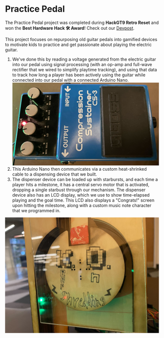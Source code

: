 # Practice Pedal

The Practice Pedal project was completed during **HackGT9 Retro Reset** and won the **Best Hardware Hack 🛠️ Award**! Check out our [Devpost](https://devpost.com/software/practice-pedals).

This project focuses on repurposing old guitar pedals into gamified devices to motivate kids to practice and get passionate about playing the electric guitar. 

1. We've done this by reading a voltage generated from the electric guitar into our pedal using signal processing (with an op-amp and full-wave rectifier that we wired to simplify playtime tracking), and using that data to track how long a player has been actively using the guitar while connected into our pedal with a connected Arduino Nano. 
![dispenser](resources/repurposed_guitarpedal.jpg)
3. This Arduino Nano then communicates via a custom heat-shrinked cable to a dispensing device that we built. 
4. The dispenser device can be loaded up with starbursts, and each time a player hits a milestone, it has a central servo motor that is activated, dropping a single starbust through our mechanism. The dispenser device also has an LCD display, which we use to show time-elapsed playing and the goal time. This LCD also displays a "Congrats!" screen upon hitting the milestone, along with a custom music note character that we programmed in. 

![dispenser](resources/final_dispenserproto.jpg)



